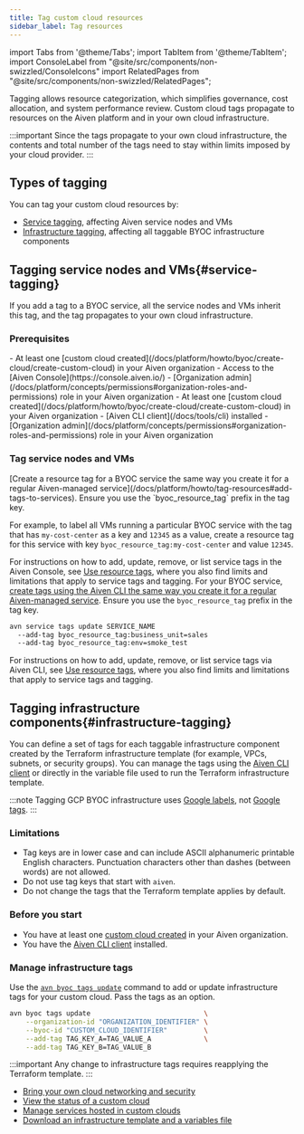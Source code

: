 ```yaml
---
title: Tag custom cloud resources
sidebar_label: Tag resources
---
```


import Tabs from '@theme/Tabs';
import TabItem from '@theme/TabItem';
import ConsoleLabel from "@site/src/components/non-swizzled/ConsoleIcons"
import RelatedPages from "@site/src/components/non-swizzled/RelatedPages";

Tagging allows resource categorization, which simplifies governance, cost allocation, and system performance review. Custom cloud tags propagate to resources on the Aiven platform and in your own cloud infrastructure.

:::important
Since the tags propagate to your own cloud infrastructure, the contents and total number
of the tags need to stay within limits imposed by your cloud provider.
:::

## Types of tagging

You can tag your custom cloud resources by:

- [Service tagging](#service-tagging), affecting Aiven service nodes and VMs
- [Infrastructure tagging](#infrastructure-tagging), affecting all taggable BYOC infrastructure
  components

## Tagging service nodes and VMs{#service-tagging}

If you add a tag to a BYOC service, all the service nodes and VMs inherit this tag, and
the tag propagates to your own cloud infrastructure.

### Prerequisites

<Tabs groupId="group1">
<TabItem value="1" label="Aiven Console" default>
-   At least one
    [custom cloud created](/docs/platform/howto/byoc/create-cloud/create-custom-cloud) in your Aiven
    organization
-   Access to the [Aiven Console](https://console.aiven.io/)
-   [Organization admin](/docs/platform/concepts/permissions#organization-roles-and-permissions)
    role in your Aiven organization
</TabItem>
<TabItem value="2" label="Aiven CLI">
-   At least one
    [custom cloud created](/docs/platform/howto/byoc/create-cloud/create-custom-cloud) in your Aiven
    organization
-   [Aiven CLI client](/docs/tools/cli) installed
-   [Organization admin](/docs/platform/concepts/permissions#organization-roles-and-permissions)
    role in your Aiven organization
</TabItem>
</Tabs>

### Tag service nodes and VMs

<Tabs groupId="group1">
<TabItem value="1" label="Aiven Console" default>
[Create a resource tag for a BYOC service the same way you create it for a regular
Aiven-managed service](/docs/platform/howto/tag-resources#add-tags-to-services).
Ensure you use the `byoc_resource_tag` prefix in the tag key.

For example, to label all VMs running a particular BYOC service with the tag that has
`my-cost-center` as a key and `12345` as a value, create a resource tag for this service
with key `byoc_resource_tag:my-cost-center` and value `12345`.

For instructions on how to add, update, remove, or list service tags in the Aiven Console,
see [Use resource tags](/docs/platform/howto/tag-resources#add-tags-to-services), where
you also find limits and limitations that apply to service tags and tagging.
</TabItem>
<TabItem value="2" label="Aiven CLI">
For your BYOC service, [create tags using the Aiven CLI the same way you create it for a
regular Aiven-managed service](/docs/platform/howto/tag-resources#add-and-modify-service-tags).
Ensure you use the `byoc_resource_tag` prefix in the tag key.

```bash
avn service tags update SERVICE_NAME
  --add-tag byoc_resource_tag:business_unit=sales
  --add-tag byoc_resource_tag:env=smoke_test
```

For instructions on how to add, update, remove, or list service tags via Aiven CLI, see
[Use resource tags](/docs/platform/howto/tag-resources#add-and-modify-service-tags), where
you also find limits and limitations that apply to service tags and tagging.
</TabItem>
</Tabs>

## Tagging infrastructure components{#infrastructure-tagging}

You can define a set of tags for each taggable infrastructure component created by the
Terraform infrastructure template (for example, VPCs, subnets, or security groups). You
can manage the tags using the [Aiven CLI client](/docs/tools/cli) or directly in the
variable file used to run the Terraform infrastructure template.

:::note
Tagging GCP BYOC infrastructure uses
[Google labels](https://cloud.google.com/resource-manager/docs/labels-overview),
not [Google tags](https://cloud.google.com/resource-manager/docs/tags/tags-overview).
:::

### Limitations

- Tag keys are in lower case and can include ASCII alphanumeric printable English
  characters. Punctuation characters other than dashes (between words) are not allowed.
- Do not use tag keys that start with `aiven`.
- Do not change the tags that the Terraform template applies by default.

### Before you start

-   You have at least one
    [custom cloud created](/docs/platform/howto/byoc/create-cloud/create-custom-cloud) in your Aiven
    organization.
-   You have the [Aiven CLI client](/docs/tools/cli) installed.

### Manage infrastructure tags

Use the
[`avn byoc tags update`](/docs/tools/cli/byoc#avn-byoc-tags-update) command to add or update
infrastructure tags for your custom cloud. Pass the tags as an option.

```bash
avn byoc tags update                            \
    --organization-id "ORGANIZATION_IDENTIFIER" \
    --byoc-id "CUSTOM_CLOUD_IDENTIFIER"         \
    --add-tag TAG_KEY_A=TAG_VALUE_A             \
    --add-tag TAG_KEY_B=TAG_VALUE_B
```

:::important
Any change to infrastructure tags requires reapplying the Terraform template.
:::

<RelatedPages/>

-   [Bring your own cloud networking and security](/docs/platform/howto/byoc/networking-security)
-   [View the status of a custom cloud](/docs/platform/howto/byoc/view-custom-cloud-status)
-   [Manage services hosted in custom clouds](/docs/platform/howto/byoc/manage-byoc-service)
-   [Download an infrastructure template and a variables file](/docs/platform/howto/byoc/download-infrastructure-template)
